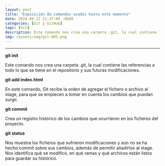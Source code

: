 ```yaml
---
layout: post
title: "Exposición de comandos usados hasta este momento"
date: 2024-08-12 11:37:00 -0600
categories: [Git y GitHub]
tags: [Git]
description: Este comando nos crea una carpeta .git, la cual contiene las referencias a todo lo que se tiene en el repositorio y sus futuras modificaciones.....
img: /assets/img/git-005.png
---
```


---

**git init**

Este comando nos crea una carpeta .git, la cual contiene las referencias a todo lo que se tiene en el repositorio y sus futuras modificaciones.

**git add index.html**

En este comando, Git recibe la orden de agregar el fichero o archivo al stage, para que se empiecen a tomar en cuenta los cambios que puedan surgir.

**git commit**

Crea un registro histórico de los cambios que ocurrieron en los ficheros del proyecto.

**git status**

Nos muestra los ficheros que sufrieron modificaciones y aún no se ha hecho commit sobre sus cambios, además de permitir añadirlos al stage. Nos identifica qué se modificó, en qué ramas y qué archivos están listos para guardar su histórico.
